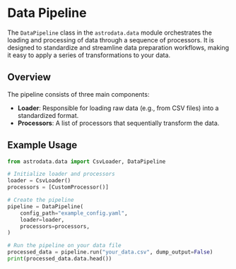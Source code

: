 # Data Pipeline

The `DataPipeline` class in the `astrodata.data` module orchestrates the loading and processing of data through a sequence of processors. It is designed to standardize and streamline data preparation workflows, making it easy to apply a series of transformations to your data.

## Overview

The pipeline consists of three main components:
- **Loader**: Responsible for loading raw data (e.g., from CSV files) into a standardized format.
- **Processors**: A list of processors that sequentially transform the data.

## Example Usage

```python
from astrodata.data import CsvLoader, DataPipeline

# Initialize loader and processors
loader = CsvLoader()
processors = [CustomProcessor()]

# Create the pipeline
pipeline = DataPipeline(
    config_path="example_config.yaml",
    loader=loader,
    processors=processors,
)

# Run the pipeline on your data file
processed_data = pipeline.run("your_data.csv", dump_output=False)
print(processed_data.data.head())
```

